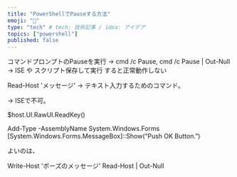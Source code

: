 ```yaml
---
title: "PowerShellでPauseする方法"
emoji: "🎉"
type: "tech" # tech: 技術記事 / idea: アイデア
topics: ["powershell"]
published: false
---
```


コマンドプロンプトのPauseを実行 → cmd /c Pause, cmd /c Pause | Out-Null
→ ISE や スクリプト保存して実行 すると正常動作しない

Read-Host 'メッセージ'
→ テキスト入力するためのコマンド。

[Console]::ReadKey()
→ ISEで不可。


$host.UI.RawUI.ReadKey()

Add-Type -AssemblyName System.Windows.Forms
[System.Windows.Forms.MessageBox]::Show(“Push OK Button.”)

よいのは、

Write-Host 'ポーズのメッセージ'
Read-Host | Out-Null
